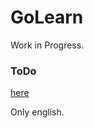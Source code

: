 # GoLearn
Work in Progress.

### ToDo
[here](https://github.com/projectormato/GoLearn/projects/1)

Only english.
